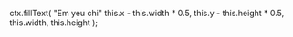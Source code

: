 ctx.fillText(
"Em yeu chi"
this.x - this.width * 0.5,
this.y - this.height * 0.5,
this.width,
this.height
);
